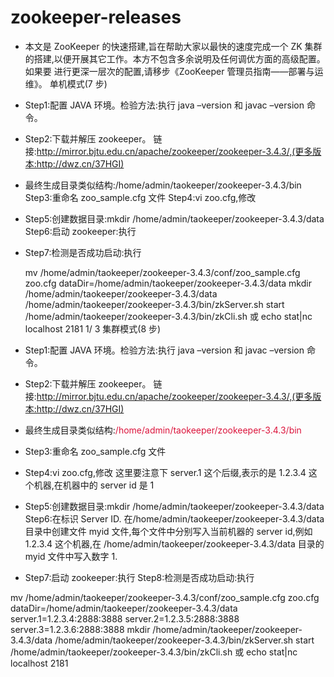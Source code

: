 # zookeeper-releases
* 本文是 ZooKeeper 的快速搭建,旨在帮助大家以最快的速度完成一个 ZK  集群的搭建,以便开展其它工作。本方不包含多余说明及任何调优方面的高级配置。如果要 进行更深一层次的配置,请移步《ZooKeeper 管理员指南——部署与运维》。
单机模式(7 步)

* Step1:配置 JAVA 环境。检验方法:执行 java –version 和 javac –version 命令。
* Step2:下载并解压 zookeeper。 链接:http://mirror.bjtu.edu.cn/apache/zookeeper/zookeeper-3.4.3/,(更多版本:http://dwz.cn/37HGI)
* 最终生成目录类似结构:/home/admin/taokeeper/zookeeper-3.4.3/bin Step3:重命名 zoo_sample.cfg 文件
Step4:vi zoo.cfg,修改
* Step5:创建数据目录:mkdir /home/admin/taokeeper/zookeeper-3.4.3/data Step6:启动 zookeeper:执行
* Step7:检测是否成功启动:执行
  
     mv /home/admin/taokeeper/zookeeper-3.4.3/conf/zoo_sample.cfg zoo.cfg
     dataDir=/home/admin/taokeeper/zookeeper-3.4.3/data
     mkdir /home/admin/taokeeper/zookeeper-3.4.3/data
    /home/admin/taokeeper/zookeeper-3.4.3/bin/zkServer.sh start
    /home/admin/taokeeper/zookeeper-3.4.3/bin/zkCli.sh
或
     echo stat|nc localhost 2181
    1/ 3
     集群模式(8 步)
* Step1:配置 JAVA 环境。检验方法:执行 java –version 和 javac –version 命令。
* Step2:下载并解压 zookeeper。 链接:http://mirror.bjtu.edu.cn/apache/zookeeper/zookeeper-3.4.3/,(更多版本:http://dwz.cn/37HGI)

* 最终生成目录类似结构:<font color=#DC143C>/home/admin/taokeeper/zookeeper-3.4.3/bin </font>
* Step3:重命名 zoo_sample.cfg 文件
* Step4:vi zoo.cfg,修改
 这里要注意下 server.1 这个后缀,表示的是 1.2.3.4 这个机器,在机器中的 server id 是 1
* Step5:创建数据目录:mkdir /home/admin/taokeeper/zookeeper-3.4.3/data Step6:在标识 Server ID.
在/home/admin/taokeeper/zookeeper-3.4.3/data 目录中创建文件 myid 文件,每个文件中分别写入当前机器的 server id,例如 1.2.3.4 这个机器,在 /home/admin/taokeeper/zookeeper-3.4.3/data 目录的 myid 文件中写入数字 1.
* Step7:启动 zookeeper:执行 Step8:检测是否成功启动:执行
  
mv /home/admin/taokeeper/zookeeper-3.4.3/conf/zoo_sample.cfg zoo.cfg
dataDir=/home/admin/taokeeper/zookeeper-3.4.3/data server.1=1.2.3.4:2888:3888 server.2=1.2.3.5:2888:3888 server.3=1.2.3.6:2888:3888
 mkdir /home/admin/taokeeper/zookeeper-3.4.3/data
 /home/admin/taokeeper/zookeeper-3.4.3/bin/zkServer.sh start
/home/admin/taokeeper/zookeeper-3.4.3/bin/zkCli.sh
或
echo stat|nc localhost 2181
